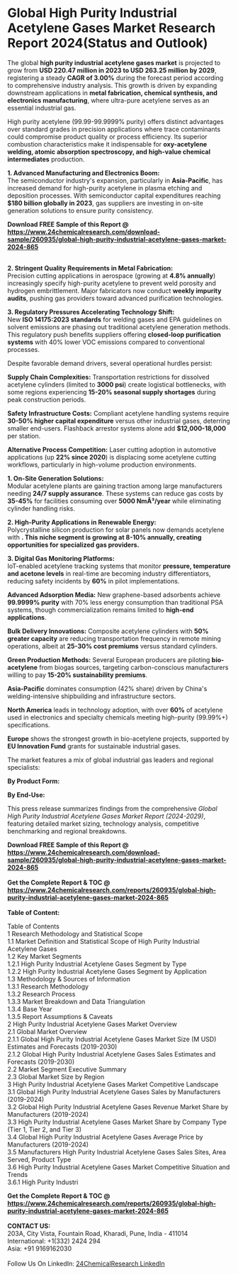 <h1>Global High Purity Industrial Acetylene Gases Market Research Report 2024(Status and Outlook)</h1><p>The global <strong>high purity industrial acetylene gases market</strong> is projected to grow from <strong>USD 220.47 million in 2023 to USD 263.25 million by 2029</strong>, registering a steady <strong>CAGR of 3.00%</strong> during the forecast period according to comprehensive industry analysis. This growth is driven by expanding downstream applications in <strong>metal fabrication, chemical synthesis, and electronics manufacturing</strong>, where ultra-pure acetylene serves as an essential industrial gas.</p><p>High purity acetylene (99.99-99.9999% purity) offers distinct advantages over standard grades in precision applications where trace contaminants could compromise product quality or process efficiency. Its superior combustion characteristics make it indispensable for <strong>oxy-acetylene welding, atomic absorption spectroscopy, and high-value chemical intermediates</strong> production.</p><p><strong>1. Advanced Manufacturing and Electronics Boom:</strong><br>
The semiconductor industry's expansion, particularly in <strong>Asia-Pacific</strong>, has increased demand for high-purity acetylene in plasma etching and deposition processes. With semiconductor capital expenditures reaching <strong>$180 billion globally in 2023</strong>, gas suppliers are investing in on-site generation solutions to ensure purity consistency.</p><div><b>Download FREE Sample of this Report @ 
            <a href="https://www.24chemicalresearch.com/download-sample/260935/global-high-purity-industrial-acetylene-gases-market-2024-865">
            https://www.24chemicalresearch.com/download-sample/260935/global-high-purity-industrial-acetylene-gases-market-2024-865</a></b></div><br><p><strong>2. Stringent Quality Requirements in Metal Fabrication:</strong><br>
Precision cutting applications in aerospace (growing at <strong>4.8% annually</strong>) increasingly specify high-purity acetylene to prevent weld porosity and hydrogen embrittlement. Major fabricators now conduct <strong>weekly impurity audits</strong>, pushing gas providers toward advanced purification technologies.</p><p><strong>3. Regulatory Pressures Accelerating Technology Shift:</strong><br>
New <strong>ISO 14175:2023 standards</strong> for welding gases and EPA guidelines on solvent emissions are phasing out traditional acetylene generation methods. This regulatory push benefits suppliers offering <strong>closed-loop purification systems</strong> with 40% lower VOC emissions compared to conventional processes.</p><p>Despite favorable demand drivers, several operational hurdles persist:</p><p><strong>Supply Chain Complexities:</strong> Transportation restrictions for dissolved acetylene cylinders (limited to <strong>3000 psi</strong>) create logistical bottlenecks, with some regions experiencing <strong>15-20% seasonal supply shortages</strong> during peak construction periods.</p><p><strong>Safety Infrastructure Costs:</strong> Compliant acetylene handling systems require <strong>30-50% higher capital expenditure</strong> versus other industrial gases, deterring smaller end-users. Flashback arrestor systems alone add <strong>$12,000-18,000</strong> per station.</p><p><strong>Alternative Process Competition:</strong> Laser cutting adoption in automotive applications (up <strong>22% since 2020</strong>) is displacing some acetylene cutting workflows, particularly in high-volume production environments.</p><p><strong>1. On-Site Generation Solutions:</strong><br>
Modular acetylene plants are gaining traction among large manufacturers needing <strong>24/7 supply assurance</strong>. These systems can reduce gas costs by <strong>35-45%</strong> for facilities consuming over <strong>5000 NmÂ³/year</strong> while eliminating cylinder handling risks.</p><p><strong>2. High-Purity Applications in Renewable Energy:</strong><br>
Polycrystalline silicon production for solar panels now demands acetylene with <strong>. This niche segment is growing at <strong>8-10% annually</strong>, creating opportunities for specialized gas providers.</strong></p><p><strong>3. Digital Gas Monitoring Platforms:</strong><br>
IoT-enabled acetylene tracking systems that monitor <strong>pressure, temperature and acetone levels</strong> in real-time are becoming industry differentiators, reducing safety incidents by <strong>60%</strong> in pilot implementations.</p><p><strong>Advanced Adsorption Media:</strong> New graphene-based adsorbents achieve <strong>99.9999% purity</strong> with 70% less energy consumption than traditional PSA systems, though commercialization remains limited to <strong>high-end applications</strong>.</p><p><strong>Bulk Delivery Innovations:</strong> Composite acetylene cylinders with <strong>50% greater capacity</strong> are reducing transportation frequency in remote mining operations, albeit at <strong>25-30% cost premiums</strong> versus standard cylinders.</p><p><strong>Green Production Methods:</strong> Several European producers are piloting <strong>bio-acetylene</strong> from biogas sources, targeting carbon-conscious manufacturers willing to pay <strong>15-20% sustainability premiums</strong>.</p><p><strong>Asia-Pacific</strong> dominates consumption (42% share) driven by China's welding-intensive shipbuilding and infrastructure sectors.</p><p><strong>North America</strong> leads in technology adoption, with over <strong>60%</strong> of acetylene used in electronics and specialty chemicals meeting high-purity (99.99%+) specifications.</p><p><strong>Europe</strong> shows the strongest growth in bio-acetylene projects, supported by <strong>EU Innovation Fund</strong> grants for sustainable industrial gases.</p><p>The market features a mix of global industrial gas leaders and regional specialists:</p><p><strong>By Product Form:</strong></p><p><strong>By End-Use:</strong></p><p>This press release summarizes findings from the comprehensive <em>Global High Purity Industrial Acetylene Gases Market Report (2024-2029)</em>, featuring detailed market sizing, technology analysis, competitive benchmarking and regional breakdowns.</p><div><b>Download FREE Sample of this Report @ 
            <a href="https://www.24chemicalresearch.com/download-sample/260935/global-high-purity-industrial-acetylene-gases-market-2024-865">
            https://www.24chemicalresearch.com/download-sample/260935/global-high-purity-industrial-acetylene-gases-market-2024-865</a></b></div><br><div><b>Get the Complete Report & TOC @ 
            <a href="https://www.24chemicalresearch.com/reports/260935/global-high-purity-industrial-acetylene-gases-market-2024-865">
            https://www.24chemicalresearch.com/reports/260935/global-high-purity-industrial-acetylene-gases-market-2024-865</a></b></div><br>
            <b>Table of Content:</b><p>Table of Contents<br />
1 Research Methodology and Statistical Scope<br />
1.1 Market Definition and Statistical Scope of High Purity Industrial Acetylene Gases<br />
1.2 Key Market Segments<br />
1.2.1 High Purity Industrial Acetylene Gases Segment by Type<br />
1.2.2 High Purity Industrial Acetylene Gases Segment by Application<br />
1.3 Methodology & Sources of Information<br />
1.3.1 Research Methodology<br />
1.3.2 Research Process<br />
1.3.3 Market Breakdown and Data Triangulation<br />
1.3.4 Base Year<br />
1.3.5 Report Assumptions & Caveats<br />
2 High Purity Industrial Acetylene Gases Market Overview<br />
2.1 Global Market Overview<br />
2.1.1 Global High Purity Industrial Acetylene Gases Market Size (M USD) Estimates and Forecasts (2019-2030)<br />
2.1.2 Global High Purity Industrial Acetylene Gases Sales Estimates and Forecasts (2019-2030)<br />
2.2 Market Segment Executive Summary<br />
2.3 Global Market Size by Region<br />
3 High Purity Industrial Acetylene Gases Market Competitive Landscape<br />
3.1 Global High Purity Industrial Acetylene Gases Sales by Manufacturers (2019-2024)<br />
3.2 Global High Purity Industrial Acetylene Gases Revenue Market Share by Manufacturers (2019-2024)<br />
3.3 High Purity Industrial Acetylene Gases Market Share by Company Type (Tier 1, Tier 2, and Tier 3)<br />
3.4 Global High Purity Industrial Acetylene Gases Average Price by Manufacturers (2019-2024)<br />
3.5 Manufacturers High Purity Industrial Acetylene Gases Sales Sites, Area Served, Product Type<br />
3.6 High Purity Industrial Acetylene Gases Market Competitive Situation and Trends<br />
3.6.1 High Purity Industri</p><div><b>Get the Complete Report & TOC @ 
            <a href="https://www.24chemicalresearch.com/reports/260935/global-high-purity-industrial-acetylene-gases-market-2024-865">
            https://www.24chemicalresearch.com/reports/260935/global-high-purity-industrial-acetylene-gases-market-2024-865</a></b></div><br><b>CONTACT US:</b><br>
            203A, City Vista, Fountain Road, Kharadi, Pune, India - 411014<br>
            International: +1(332) 2424 294<br>
            Asia: +91 9169162030 <br><br>
            Follow Us On LinkedIn: <a href="https://www.linkedin.com/company/24chemicalresearch/">24ChemicalResearch LinkedIn</a>